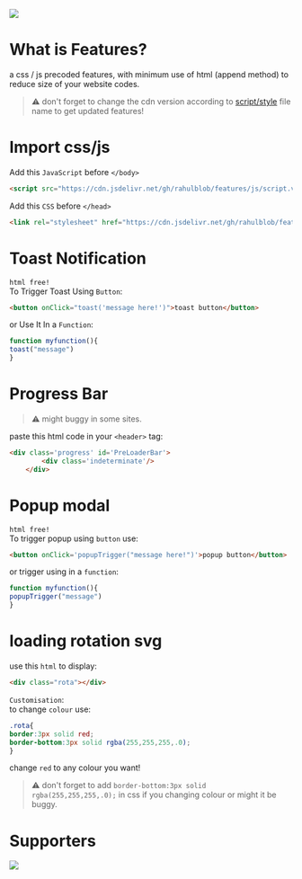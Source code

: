 <a href="https://www.buymeacoffee.com/coffeeforahul"><img src="https://img.buymeacoffee.com/button-api/?text=Buy Me A Coffee&emoji=&slug=coffeeforahul&button_colour=5F7FFF&font_colour=ffffff&font_family=Comic&outline_colour=000000&coffee_colour=FFDD00"/></a>
# What is Features?
a css / js precoded features, with minimum use of html (append method) to reduce size of your website codes.
> ⚠️ don't forget to change the cdn version according to <a href="https://github.com/rahulblob/features/tree/main/resources">script/style</a> file name to get updated features!

# Import css/js

Add this ```JavaScript``` before ```</body>```
```html
<script src="https://cdn.jsdelivr.net/gh/rahulblob/features/js/script.v1.js"></script>
```

Add this ```CSS``` before ```</head>```
```html
<link rel="stylesheet" href="https://cdn.jsdelivr.net/gh/rahulblob/features/css/style.v2.2.css"/>
```
# Toast Notification
```html free!```<br>
To Trigger Toast Using ```Button```:
```html
<button onClick="toast('message here!')">toast button</button>
```
or Use It In a ```Function```:
```js
function myfunction(){
toast("message")
}
```

# Progress Bar
> ⚠️ might buggy in some sites.

paste this html code in your ```<header>``` tag:
```html
<div class='progress' id='PreLoaderBar'>
        <div class='indeterminate'/>
    </div>
```
# Popup modal
```html free!```<br>
To trigger popup using ```button``` use:
```html
<button onClick='popupTrigger("message here!")'>popup button</button>
```
or trigger using in a ```function```:
```js
function myfunction(){
popupTrigger("message")
}
```
# loading rotation svg
use this ```html``` to display:
```html
<div class="rota"></div>
```

```Customisation```:
<br>
to change ```colour``` use:
```css
.rota{
border:3px solid red;
border-bottom:3px solid rgba(255,255,255,.0);
}
```
change ```red``` to any colour you want!

> ⚠️ don't forget to add ```border-bottom:3px solid rgba(255,255,255,.0);``` in css if you changing colour or might it be buggy.

# Supporters
<a href="https://www.buymeacoffee.com/coffeeforahul"><img style="pointer-events:none;cursor:default;" src="https://img.buymeacoffee.com/button-api/?text=Total Coffees&emoji=&slug=coffeeforahul&button_colour=5F7FFF&font_colour=ffffff&font_family=Comic&outline_colour=000000&coffee_colour=FFDD00"/></a>
